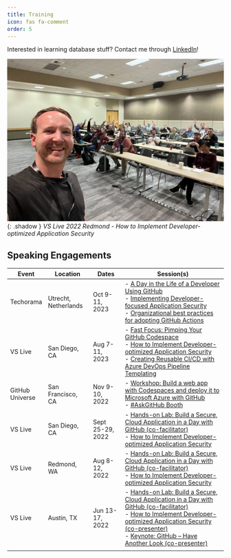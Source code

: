 ```yaml
---
title: Training
icon: fas fa-comment
order: 5
---
```


Interested in learning database stuff? Contact me through [LinkedIn](https://www.linkedin.com/in/richard-koranteng)!

![VS Live 2022 Redmond - How to Implement Developer-optimized Application Security](/assets/img/sample/speaking.jpg){: .shadow }
_VS Live 2022 Redmond - How to Implement Developer-optimized Application Security_

## Speaking Engagements

| Event   	| Location      	| Dates            	| Session(s) |
|-----------|-------------------|-------------------|------------|
| Techorama | Utrecht,<br>Netherlands | Oct 9-11, 2023 | - [A Day in the Life of a Developer Using GitHub](https://techorama.nl/agenda/session/a-day-in-the-life-of-a-developer-using-github/)<br> - [Implementing Developer-focused Application Security](https://techorama.nl/agenda/session/implementing-developerfocused-application-security/)<br> - [Organizational best practices for adopting GitHub Actions](https://techorama.nl/agenda/session/organizational-best-practices-for-adopting-github-actions/)
| VS Live   | San Diego, CA     | Aug 7-11, 2023    | - [Fast Focus: Pimping Your GitHub Codespace](https://vslive.com/Events/San-Diego-2023/Sessions/Wednesday/W13-Fast-Focus-Pimping-Your-GitHub-Codespace.aspx)<br> - [How to Implement Developer-optimized Application Security](https://vslive.com/Events/San-Diego-2023/Sessions/Thursday/TH14-How-to-Implement-Optimized-App-Security.aspx)<br> - [Creating Reusable CI/CD with Azure DevOps Pipeline Templating](https://vslive.com/Events/San-Diego-2023/Sessions/Wednesday/W22-Creating-Reusable-CICD-Templating.aspx)                                      	|
| GitHub<br>Universe | San Francisco, CA | Nov 9-10, 2022 | - [Workshop: Build a web app with Codespaces and deploy it to Microsoft Azure with GitHub](https://web.archive.org/web/20221018212229/https://githubuniverse.com/events/detail/on-site-schedule)<br>- [#AskGitHub Booth](https://github.blog/2022-10-11-the-github-universe-2022-agenda-is-live/#register-now) |
| VS Live   | San Diego, CA     | Sept 25-29, 2022 	| - [Hands-on Lab: Build a Secure, Cloud Application in a Day with GitHub (co-facilitator)](https://vslive.com/Events/San-Diego-2022/Sessions/Sunday/S01-Handson-Lab-Build-a-Secure-Cloud-Application-in-a-Day-with-GitHub.aspx)<br> - [How to Implement Developer-optimized Application Security](https://vslive.com/Events/San-Diego-2022/Sessions/Wednesday/W08-How-to-Implement-Developer-optimized-Application-Security.aspx)                                                                     	|
| VS Live   | Redmond, WA       | Aug 8-12, 2022    | - [Hands-on Lab: Build a Secure, Cloud Application in a Day with GitHub (co-facilitator)](https://vslive.com/Events/Redmond-2022/Sessions/Monday/VM01-HOL-Build-a-Secure-Cloud-Application-in-a-Day-with-GitHub.aspx)<br> - [How to Implement Developer-optimized Application Security](https://vslive.com/Events/Redmond-2022/Sessions/Tuesday/VT12-How-to-Implement-Developeroptimized-Application-Security.aspx)                                                                     	|
| VS Live   | Austin, TX        | Jun 13-17, 2022   | - [Hands-on Lab: Build a Secure, Cloud Application in a Day with GitHub (co-facilitator)](https://vslive.com/Events/Austin-2022/Sessions/Monday/HOL03-Hands-on-Lab-Build-a-Secure-Cloud-Application-in-a-Day-with-GitHub.aspx)<br> - [How to Implement Developer-optimized Application Security (co-presenter)](https://vslive.com/Events/Austin-2022/Sessions/Wednesday/W04-How-to-Implement-Developer-optimized-Application-Security.aspx)<br> - [Keynote: GitHub – Have Another Look (co-presenter)](https://vslive.com/Events/Austin-2022/Sessions/Tuesday/Keynote.aspx) 	|
|           |                   |                   |            |
